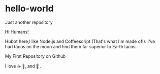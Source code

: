 # hello-world
Just another repository

Hi Humans!

Hubot here,I like Node.js and Coffeescript (That's what I'm made of!).
I've had tacos on the moon and find them far superior to Earth tacos.



My First Repository on Github

I love :coffee: :pizza:, and :dancer: .
